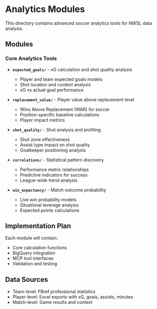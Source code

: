 # Analytics Modules

This directory contains advanced soccer analytics tools for NWSL data analysis.

## Modules

### Core Analytics Tools

- **`expected_goals/`** - xG calculation and shot quality analysis
  - Player and team expected goals models
  - Shot location and context analysis
  - xG vs actual goal performance

- **`replacement_value/`** - Player value above replacement level
  - Wins Above Replacement (WAR) for soccer
  - Position-specific baseline calculations
  - Player impact metrics

- **`shot_quality/`** - Shot analysis and profiling
  - Shot zone effectiveness
  - Assist type impact on shot quality
  - Goalkeeper positioning analysis

- **`correlations/`** - Statistical pattern discovery
  - Performance metric relationships
  - Predictive indicators for success
  - League-wide trend analysis

- **`win_expectancy/`** - Match outcome probability
  - Live win probability models
  - Situational leverage analysis
  - Expected points calculations

## Implementation Plan

Each module will contain:
- Core calculation functions
- BigQuery integration
- MCP tool interfaces
- Validation and testing

## Data Sources

- Team-level: FBref professional statistics
- Player-level: Excel exports with xG, goals, assists, minutes
- Match-level: Game results and context